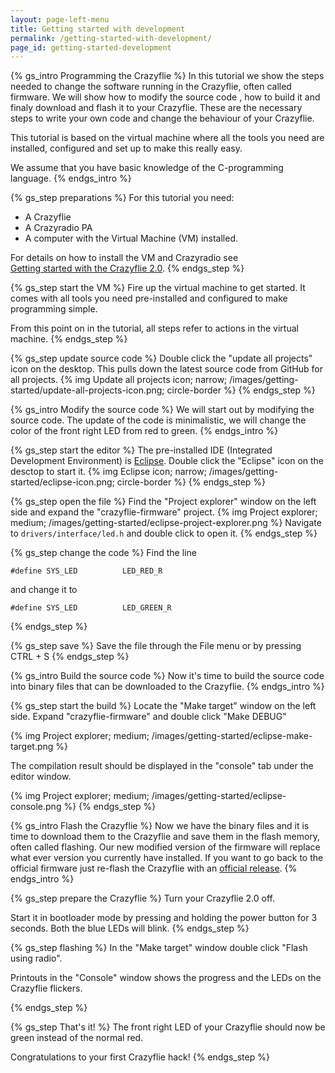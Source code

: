 ```yaml
---
layout: page-left-menu
title: Getting started with development
permalink: /getting-started-with-development/
page_id: getting-started-development
---
```


{% gs_intro Programming the Crazyflie %}
In this tutorial we show the steps needed to change the software running in the
Crazyflie, often called firmware. We will show how to modify the source code , 
how to build it and finaly download and flash it to your Crazyflie.
These are the necessary steps to write your own code and change the behaviour
of your Crazyflie.

This tutorial is based on the virtual machine where all the tools you need are 
installed, configured and set up to make this really easy.

We assume that you have basic knowledge of the C-programming language.
{% endgs_intro %}

{% gs_step preparations %}
For this tutorial you need:

* A Crazyflie
* A Crazyradio PA
* A computer with the Virtual Machine (VM) installed. 

For details on how to install the VM and Crazyradio see  
[Getting started with the Crazyflie 2.0](/getting-started-with-the-crazyflie-2-0/#inst-comp).
{% endgs_step %}

{% gs_step start the VM %}
Fire up the virtual machine to get started. It comes with all
tools you need pre-installed and configured to make programming simple.

From this point on in the tutorial, all steps refer to actions in the 
virtual machine.
{% endgs_step %}

{% gs_step update source code %}
Double click the "update all projects" icon on the desktop. This pulls down the 
latest source code from GitHub for all projects.
{% img Update all projects icon; narrow; /images/getting-started/update-all-projects-icon.png; circle-border %}
{% endgs_step %}


{% gs_intro Modify the source code %}
We will start out by modifying the source code. The update of the code is 
minimalistic, we will change the color of the front right LED from red to green. 
{% endgs_intro %}

{% gs_step start the editor %}
The pre-installed IDE (Integrated Development Environment) is [Eclipse](https://eclipse.org/ide/).
Double click the "Eclipse" icon on the desctop to start it.
{% img Eclipse icon; narrow; /images/getting-started/eclipse-icon.png; circle-border %}
{% endgs_step %}

{% gs_step open the file %}
Find the "Project explorer" window on the left side and expand the 
"crazyflie-firmware" project.
{% img Project explorer; medium; /images/getting-started/eclipse-project-explorer.png %}
Navigate to `drivers/interface/led.h` and double click to open it.
{% endgs_step %}

{% gs_step change the code %}
Find the line

```
#define SYS_LED          LED_RED_R
```

and change it to 

```
#define SYS_LED          LED_GREEN_R
```

{% endgs_step %}

{% gs_step save %}
Save the file through the File menu or by pressing CTRL + S
{% endgs_step %}


{% gs_intro Build the source code %}
Now it's time to build the source code into binary files that can be 
downloaded to the Crazyflie.
{% endgs_intro %}

{% gs_step start the build %}
Locate the "Make target" window on the left side. Expand "crazyflie-firmware"
and double click "Make DEBUG"

{% img Project explorer; medium; /images/getting-started/eclipse-make-target.png %}

The compilation result should be displayed in the "console" tab under the editor
window.

{% img Project explorer; medium; /images/getting-started/eclipse-console.png %}
{% endgs_step %}

{% gs_intro Flash the Crazyflie %}
Now we have the binary files and it is time to download them to the Crazyflie
and save them in the flash memory, often called flashing. Our new modified 
version of the firmware will replace what ever version you currently have 
installed. If you want to go back to the official firmware just re-flash the 
Crazyflie with an [official release](https://github.com/bitcraze/crazyflie-firmware/releases).
{% endgs_intro %}

{% gs_step prepare the Crazyflie %}
Turn your Crazyflie 2.0 off.

Start it in bootloader mode by pressing and holding the power button for 3 
seconds. Both the blue LEDs will blink.
{% endgs_step %}

{% gs_step flashing %}
In the "Make target" window double click "Flash using radio".

Printouts in the "Console" window shows the progress and the LEDs on the 
Crazyflie flickers.

{% endgs_step %}

{% gs_step That's it! %}
The front right LED of your Crazyflie should now be green instead of the normal
red. 

Congratulations to your first Crazyflie hack!
{% endgs_step %}
